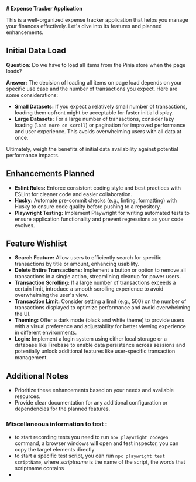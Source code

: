 
**# Expense Tracker Application**

This is a well-organized expense tracker application that helps you manage your finances effectively. Let's dive into its features and planned enhancements.

## Initial Data Load

**Question:** Do we have to load all items from the Pinia store when the page loads?

**Answer:**  The decision of loading all items on page load depends on your specific use case and the number of transactions you expect. Here are some considerations:

- **Small Datasets:** If you expect a relatively small number of transactions, loading them upfront might be acceptable for faster initial display.
- **Large Datasets:** For a large number of transactions, consider lazy loading (`load more on scroll`) or pagination for improved performance and user experience. This avoids overwhelming users with all data at once.

Ultimately, weigh the benefits of initial data availability against potential performance impacts.

## Enhancements Planned

- **Eslint Rules:** Enforce consistent coding style and best practices with ESLint for cleaner code and easier collaboration.
- **Husky:** Automate pre-commit checks (e.g., linting, formatting) with Husky to ensure code quality before pushing to a repository.
- **Playwright Testing:** Implement Playwright for writing automated tests to ensure application functionality and prevent regressions as your code evolves.

## Feature Wishlist

- **Search Feature:** Allow users to efficiently search for specific transactions by title or amount, enhancing usability.
- **Delete Entire Transactions:** Implement a button or option to remove all transactions in a single action, streamlining cleanup for power users.
- **Transaction Scrolling:** If a large number of transactions exceeds a certain limit, introduce a smooth scrolling experience to avoid overwhelming the user's view.
- **Transaction Limit:** Consider setting a limit (e.g., 500) on the number of transactions displayed to optimize performance and avoid overwhelming the UI.
- **Theming:** Offer a dark mode (black and white theme) to provide users with a visual preference and adjustability for better viewing experience in different environments.
- **Login:** Implement a login system using either local storage or a database like Firebase to enable data persistence across sessions and potentially unlock additional features like user-specific transaction management.

## Additional Notes

- Prioritize these enhancements based on your needs and available resources.
- Provide clear documentation for any additional configuration or dependencies for the planned features.


### Miscellaneous information to test :

- to start recording tests you need to run ```npx playwright codegen``` command, a browser windows will open and test inspector, you can copy the target elements directly
- to start a specific test script, you can run ```npx playwright test scriptName```, where _scriptname_ is the name of the script, the words that scriptname contains
- 



